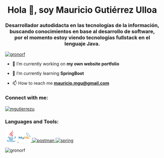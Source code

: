 <h1 align="center">Hola 👋, soy Mauricio Gutiérrez Ulloa</h1>
<h3 align="center">Desarrollador autodidacta en las tecnologías de la información, buscando conocimientos en base al desarrollo de software, por el momento estoy viendo tecnologías fullstack en el lenguaje Java.</h3>

<p align="left"> <a href="https://github.com/ryo-ma/github-profile-trophy"><img src="https://github-profile-trophy.vercel.app/?username=gronorf" alt="gronorf" /></a> </p>

- 🔭 I’m currently working on **my own website portfolio**

- 🌱 I’m currently learning **SpringBoot**

- 📫 How to reach me **mauricio.mgu@gmail.com**

<h3 align="left">Connect with me:</h3>
<p align="left">
<a href="https://linkedin.com/in/mgutierrezu" target="blank"><img align="center" src="https://raw.githubusercontent.com/rahuldkjain/github-profile-readme-generator/master/src/images/icons/Social/linked-in-alt.svg" alt="mgutierrezu" height="30" width="40" /></a>
</p>

<h3 align="left">Languages and Tools:</h3>
<p align="left"> <a href="https://www.java.com" target="_blank" rel="noreferrer"> <img src="https://raw.githubusercontent.com/devicons/devicon/master/icons/java/java-original.svg" alt="java" width="40" height="40"/> </a> <a href="https://www.mysql.com/" target="_blank" rel="noreferrer"> <img src="https://raw.githubusercontent.com/devicons/devicon/master/icons/mysql/mysql-original-wordmark.svg" alt="mysql" width="40" height="40"/> </a> <a href="https://postman.com" target="_blank" rel="noreferrer"> <img src="https://www.vectorlogo.zone/logos/getpostman/getpostman-icon.svg" alt="postman" width="40" height="40"/> </a> <a href="https://spring.io/" target="_blank" rel="noreferrer"> <img src="https://www.vectorlogo.zone/logos/springio/springio-icon.svg" alt="spring" width="40" height="40"/> </a> </p>

<p><img align="center" src="https://github-readme-stats.vercel.app/api/top-langs?username=gronorf&show_icons=true&locale=en&layout=compact" alt="gronorf" /></p>
